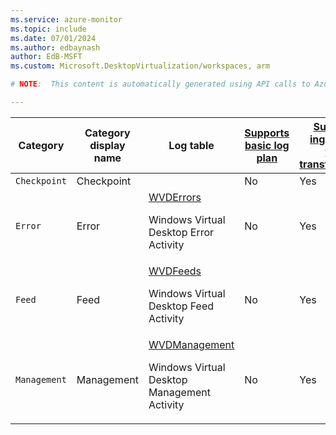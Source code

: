 ```yaml
---
ms.service: azure-monitor
ms.topic: include
ms.date: 07/01/2024
ms.author: edbaynash
author: EdB-MSFT
ms.custom: Microsoft.DesktopVirtualization/workspaces, arm

# NOTE:  This content is automatically generated using API calls to Azure. Any edits made on these files will be overwritten in the next run of the script. 

---
```

  
  
|Category|Category display name| Log table| [Supports basic log plan](/azure/azure-monitor/logs/basic-logs-configure?tabs=portal-1#compare-the-basic-and-analytics-log-data-plans)|[Supports ingestion-time transformation](/azure/azure-monitor/essentials/data-collection-transformations)| Example queries |Costs to export|
|---|---|---|---|---|---|---|
|`Checkpoint` |Checkpoint ||No|Yes||No |
|`Error` |Error |[WVDErrors](/azure/azure-monitor/reference/tables/wvderrors)<p>Windows Virtual Desktop Error Activity|No|Yes|[Queries](/azure/azure-monitor/reference/queries/wvderrors)|No |
|`Feed` |Feed |[WVDFeeds](/azure/azure-monitor/reference/tables/wvdfeeds)<p>Windows Virtual Desktop Feed Activity|No|Yes||No |
|`Management` |Management |[WVDManagement](/azure/azure-monitor/reference/tables/wvdmanagement)<p>Windows Virtual Desktop Management Activity|No|Yes||No |